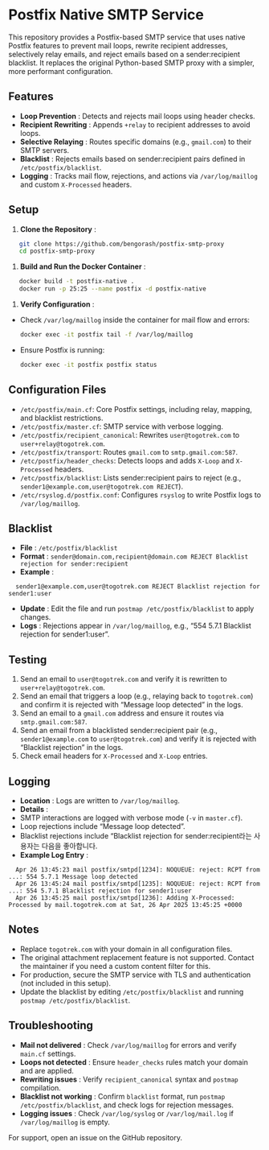 
# Postfix Native SMTP Service

This repository provides a Postfix-based SMTP service that uses native Postfix features to prevent mail loops, rewrite recipient addresses, selectively relay emails, and reject emails based on a sender:recipient blacklist. It replaces the original Python-based SMTP proxy with a simpler, more performant configuration.

## Features

* **Loop Prevention** : Detects and rejects mail loops using header checks.
* **Recipient Rewriting** : Appends `+relay` to recipient addresses to avoid loops.
* **Selective Relaying** : Routes specific domains (e.g., `gmail.com`) to their SMTP servers.
* **Blacklist** : Rejects emails based on sender:recipient pairs defined in `/etc/postfix/blacklist`.
* **Logging** : Tracks mail flow, rejections, and actions via `/var/log/maillog` and custom `X-Processed` headers.

## Setup

1. **Clone the Repository** :

```bash
   git clone https://github.com/bengorash/postfix-smtp-proxy
   cd postfix-smtp-proxy
```

1. **Build and Run the Docker Container** :

```bash
   docker build -t postfix-native .
   docker run -p 25:25 --name postfix -d postfix-native
```

1. **Verify Configuration** :

* Check `/var/log/maillog` inside the container for mail flow and errors:
  ```bash
  docker exec -it postfix tail -f /var/log/maillog
  ```
* Ensure Postfix is running:
  ```bash
  docker exec -it postfix postfix status
  ```

## Configuration Files

* `/etc/postfix/main.cf`: Core Postfix settings, including relay, mapping, and blacklist restrictions.
* `/etc/postfix/master.cf`: SMTP service with verbose logging.
* `/etc/postfix/recipient_canonical`: Rewrites `user@togotrek.com` to `user+relay@togotrek.com`.
* `/etc/postfix/transport`: Routes `gmail.com` to `smtp.gmail.com:587`.
* `/etc/postfix/header_checks`: Detects loops and adds `X-Loop` and `X-Processed` headers.
* `/etc/postfix/blacklist`: Lists sender:recipient pairs to reject (e.g., `sender1@example.com,user@togotrek.com REJECT`).
* `/etc/rsyslog.d/postfix.conf`: Configures `rsyslog` to write Postfix logs to `/var/log/maillog`.

## Blacklist

* **File** : `/etc/postfix/blacklist`
* **Format** : `sender@domain.com,recipient@domain.com REJECT Blacklist rejection for sender:recipient`
* **Example** :

```
  sender1@example.com,user@togotrek.com REJECT Blacklist rejection for sender1:user
```

* **Update** : Edit the file and run `postmap /etc/postfix/blacklist` to apply changes.
* **Logs** : Rejections appear in `/var/log/maillog`, e.g., “554 5.7.1 Blacklist rejection for sender1:user”.

## Testing

1. Send an email to `user@togotrek.com` and verify it is rewritten to `user+relay@togotrek.com`.
2. Send an email that triggers a loop (e.g., relaying back to `togotrek.com`) and confirm it is rejected with “Message loop detected” in the logs.
3. Send an email to a `gmail.com` address and ensure it routes via `smtp.gmail.com:587`.
4. Send an email from a blacklisted sender:recipient pair (e.g., `sender1@example.com` to `user@togotrek.com`) and verify it is rejected with “Blacklist rejection” in the logs.
5. Check email headers for `X-Processed` and `X-Loop` entries.

## Logging

* **Location** : Logs are written to `/var/log/maillog`.
* **Details** :
* SMTP interactions are logged with verbose mode (`-v` in `master.cf`).
* Loop rejections include “Message loop detected”.
* Blacklist rejections include “Blacklist rejection for sender:recipient라는 사용자는 다음을 좋아합니다.
* **Example Log Entry** :

```
  Apr 26 13:45:23 mail postfix/smtpd[1234]: NOQUEUE: reject: RCPT from ...: 554 5.7.1 Message loop detected
  Apr 26 13:45:24 mail postfix/smtpd[1235]: NOQUEUE: reject: RCPT from ...: 554 5.7.1 Blacklist rejection for sender1:user
  Apr 26 13:45:25 mail postfix/smtpd[1236]: Adding X-Processed: Processed by mail.togotrek.com at Sat, 26 Apr 2025 13:45:25 +0000
```

## Notes

* Replace `togotrek.com` with your domain in all configuration files.
* The original attachment replacement feature is not supported. Contact the maintainer if you need a custom content filter for this.
* For production, secure the SMTP service with TLS and authentication (not included in this setup).
* Update the blacklist by editing `/etc/postfix/blacklist` and running `postmap /etc/postfix/blacklist`.

## Troubleshooting

* **Mail not delivered** : Check `/var/log/maillog` for errors and verify `main.cf` settings.
* **Loops not detected** : Ensure `header_checks` rules match your domain and are applied.
* **Rewriting issues** : Verify `recipient_canonical` syntax and `postmap` compilation.
* **Blacklist not working** : Confirm `blacklist` format, run `postmap /etc/postfix/blacklist`, and check logs for rejection messages.
* **Logging issues** : Check `/var/log/syslog` or `/var/log/mail.log` if `/var/log/maillog` is empty.

For support, open an issue on the GitHub repository.
